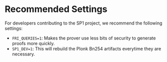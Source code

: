 # Recommended Settings

For developers contributing to the SP1 project, we recommend the following settings:

- `FRI_QUERIES=1`: Makes the prover use less bits of security to generate proofs more quickly.
- `SP1_DEV=1`: This will rebuild the Plonk Bn254 artifacts everytime they are necessary.